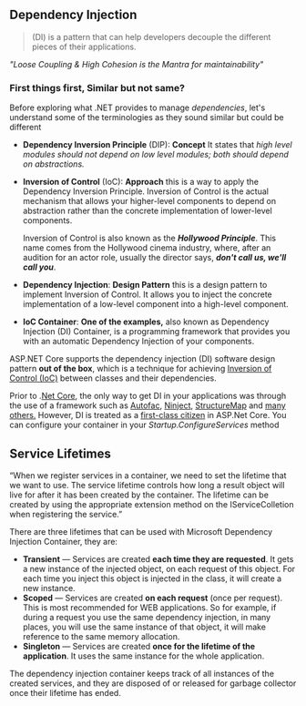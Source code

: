 
## Dependency Injection
> (DI) is a pattern that can help developers decouple the different pieces of their applications.

_"Loose Coupling & High Cohesion is the Mantra for maintainability"_

### First things first, Similar but not same?
Before exploring what .NET provides to manage _dependencies_, let's understand some of the terminologies as they sound similar but could be different

-   **Dependency Inversion Principle** (DIP): **Concept** It states that _high level modules should not depend on low level modules; both should depend on abstractions._
    
-   **Inversion of Control** (IoC): **Approach** this is a way to apply the Dependency Inversion Principle. Inversion of Control is the actual mechanism that allows your higher-level components to depend on abstraction rather than the concrete implementation of lower-level components.
    
    Inversion of Control is also known as the **_Hollywood Principle_**. This name comes from the Hollywood cinema industry, where, after an audition for an actor role, usually the director says, **_don't call us, we'll call you_**.
    
-   **Dependency Injection**: **Design Pattern** this is a design pattern to implement Inversion of Control. It allows you to inject the concrete implementation of a low-level component into a high-level component.
    
-   **IoC Container**: **One of the examples,** also known as Dependency Injection (DI) Container, is a programming framework that provides you with an automatic Dependency Injection of your components.
    

ASP.NET Core supports the dependency injection (DI) software design pattern **out of the box**, which is a technique for achieving [Inversion of Control (IoC)](https://docs.microsoft.com/en-us/dotnet/standard/modern-web-apps-azure-architecture/architectural-principles#dependency-inversion) between classes and their dependencies.

Prior to .[Net Core](https://stackify.com/net-core-2-0-changes/), the only way to get DI in your applications was through the use of a framework such as [Autofac](https://autofac.org), [Ninject](http://www.ninject.org), [StructureMap](https://structuremap.github.io) and [many others.](https://github.com/danielpalme/IocPerformance) However, DI is treated as a [first-class citizen](https://docs.microsoft.com/en-us/aspnet/core/fundamentals/dependency-injection) in ASP.Net Core. You can configure your container in your _Startup.ConfigureServices_ method


## Service Lifetimes

“When we register services in a container, we need to set the lifetime that we want to use. The service lifetime controls how long a result object will live for after it has been created by the container. The lifetime can be created by using the appropriate extension method on the IServiceColletion when registering the service.”

There are three lifetimes that can be used with Microsoft Dependency Injection Container, they are:

-   **Transient** — Services are created  **each time they are requested**. It gets a new instance of the injected object, on each request of this object. For each time you inject this object is injected in the class, it will create a new instance.
-   **Scoped** — Services are created **on each request**  (once per request). This is most recommended for WEB applications. So for example, if during a request you use the same dependency injection, in many places, you will use the same instance of that object, it will make reference to the same memory allocation.
-   **Singleton** — Services are created  **once for the lifetime of the application**. It uses the same instance for the whole application.

The dependency injection container keeps track of all instances of the created services, and they are disposed of or released for garbage collector once their lifetime has ended.
